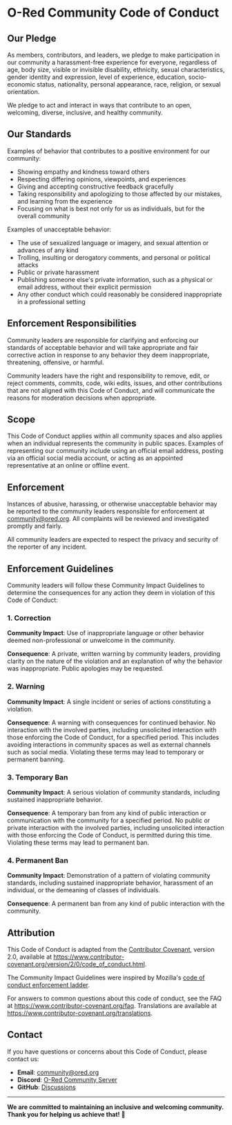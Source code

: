 # O-Red Community Code of Conduct

## Our Pledge

As members, contributors, and leaders, we pledge to make participation in our community a harassment-free experience for everyone, regardless of age, body size, visible or invisible disability, ethnicity, sexual characteristics, gender identity and expression, level of experience, education, socio-economic status, nationality, personal appearance, race, religion, or sexual orientation.

We pledge to act and interact in ways that contribute to an open, welcoming, diverse, inclusive, and healthy community.

## Our Standards

Examples of behavior that contributes to a positive environment for our community:

* Showing empathy and kindness toward others
* Respecting differing opinions, viewpoints, and experiences
* Giving and accepting constructive feedback gracefully
* Taking responsibility and apologizing to those affected by our mistakes, and learning from the experience
* Focusing on what is best not only for us as individuals, but for the overall community

Examples of unacceptable behavior:

* The use of sexualized language or imagery, and sexual attention or advances of any kind
* Trolling, insulting or derogatory comments, and personal or political attacks
* Public or private harassment
* Publishing someone else's private information, such as a physical or email address, without their explicit permission
* Any other conduct which could reasonably be considered inappropriate in a professional setting

## Enforcement Responsibilities

Community leaders are responsible for clarifying and enforcing our standards of acceptable behavior and will take appropriate and fair corrective action in response to any behavior they deem inappropriate, threatening, offensive, or harmful.

Community leaders have the right and responsibility to remove, edit, or reject comments, commits, code, wiki edits, issues, and other contributions that are not aligned with this Code of Conduct, and will communicate the reasons for moderation decisions when appropriate.

## Scope

This Code of Conduct applies within all community spaces and also applies when an individual represents the community in public spaces. Examples of representing our community include using an official email address, posting via an official social media account, or acting as an appointed representative at an online or offline event.

## Enforcement

Instances of abusive, harassing, or otherwise unacceptable behavior may be reported to the community leaders responsible for enforcement at [community@ored.org](mailto:community@ored.org). All complaints will be reviewed and investigated promptly and fairly.

All community leaders are expected to respect the privacy and security of the reporter of any incident.

## Enforcement Guidelines

Community leaders will follow these Community Impact Guidelines to determine the consequences for any action they deem in violation of this Code of Conduct:

### 1. Correction

**Community Impact**: Use of inappropriate language or other behavior deemed non-professional or unwelcome in the community.

**Consequence**: A private, written warning by community leaders, providing clarity on the nature of the violation and an explanation of why the behavior was inappropriate. Public apologies may be requested.

### 2. Warning

**Community Impact**: A single incident or series of actions constituting a violation.

**Consequence**: A warning with consequences for continued behavior. No interaction with the involved parties, including unsolicited interaction with those enforcing the Code of Conduct, for a specified period. This includes avoiding interactions in community spaces as well as external channels such as social media. Violating these terms may lead to temporary or permanent banning.

### 3. Temporary Ban

**Community Impact**: A serious violation of community standards, including sustained inappropriate behavior.

**Consequence**: A temporary ban from any kind of public interaction or communication with the community for a specified period. No public or private interaction with the involved parties, including unsolicited interaction with those enforcing the Code of Conduct, is permitted during this time. Violating these terms may lead to permanent ban.

### 4. Permanent Ban

**Community Impact**: Demonstration of a pattern of violating community standards, including sustained inappropriate behavior, harassment of an individual, or the demeaning of classes of individuals.

**Consequence**: A permanent ban from any kind of public interaction with the community.

## Attribution

This Code of Conduct is adapted from the [Contributor Covenant][homepage], version 2.0, available at https://www.contributor-covenant.org/version/2/0/code_of_conduct.html.

The Community Impact Guidelines were inspired by Mozilla's [code of conduct enforcement ladder](https://github.com/mozilla/diversity).

[homepage]: https://www.contributor-covenant.org

For answers to common questions about this code of conduct, see the FAQ at https://www.contributor-covenant.org/faq. Translations are available at https://www.contributor-covenant.org/translations.

## Contact

If you have questions or concerns about this Code of Conduct, please contact us:

- **Email**: [community@ored.org](mailto:community@ored.org)
- **Discord**: [O-Red Community Server](https://discord.gg/ored)
- **GitHub**: [Discussions](https://github.com/[USERNAME]/O-Red/discussions)

---

**We are committed to maintaining an inclusive and welcoming community. Thank you for helping us achieve that! 🌟**
